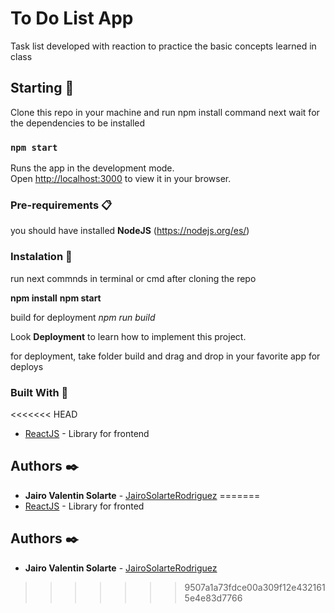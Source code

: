 # To Do List App

Task list developed with reaction to practice the basic concepts learned in class

## Starting 🚀

Clone this repo in your machine and run npm install command next wait for the dependencies to be installed

### `npm start`

Runs the app in the development mode.\
Open [http://localhost:3000](http://localhost:3000) to view it in your browser.

### Pre-requirements 📋

you should have installed **NodeJS** (https://nodejs.org/es/)

### Instalation 🔧

run next commnds in terminal or cmd after cloning the repo

__npm install__
__npm start__

build for deployment
_npm run build_


Look **Deployment** to learn how to implement this project.

for deployment, take folder build and drag and drop in your favorite app for deploys

### Built With 🔧

<<<<<<< HEAD
* [ReactJS](https://reactjs.org) - Library for frontend

## Authors ✒️

* **Jairo Valentin Solarte** - [JairoSolarteRodriguez](https://github.com/JairoSolarteRodriguez/)
=======
* [ReactJS](https://reactjs.org) - Library for fronted

## Authors ✒️

* **Jairo Valentin Solarte** - [JairoSolarteRodriguez](https://github.com/JairoSolarteRodriguez/)
>>>>>>> 9507a1a73fdce00a309f12e4321615e4e83d7766
